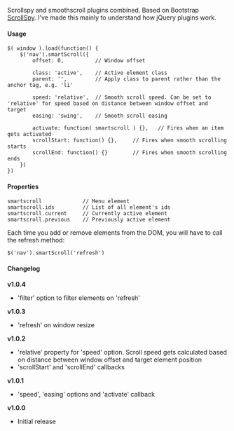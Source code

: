 Scrollspy and smoothscroll plugins combined. Based on Bootstrap [ScrollSpy](http://twitter.github.io/bootstrap/javascript.html#scrollspy). I've made this mainly to understand how jQuery plugins work.


#### Usage
	$( window ).load(function() {
		$('nav').smartScroll({
			offset: 0,			// Window offset
	
			class: 'active',	// Active element class
			parent: '',			// Apply class to parent rather than the anchor tag, e.g. 'li'
	
			speed: 'relative',	// Smooth scroll speed. Can be set to 'relative' for speed based on distance between window offset and target
			easing: 'swing',	// Smooth scroll easing
	
			activate: function( smartscroll ) {},	// Fires when an item gets activated
			scrollStart: function() {},		// Fires when smooth scrolling starts
			scrollEnd: function() {}		// Fires when smooth scrolling ends
		})
	})
	
#### Properties

	smartscroll				// Menu element
	smartscroll.ids			// List of all element's ids
	smartscroll.current		// Currently active element
	smartscroll.previous	// Previously active element
	
Each time you add or remove elements from the DOM, you will have to call the refresh method:

	$('nav').smartScroll('refresh')
	
#### Changelog

__v1.0.4__

- 'filter' option to filter elements on 'refresh'

__v1.0.3__

- 'refresh' on window resize

__v1.0.2__

- 'relative' property for 'speed' option. Scroll speed gets calculated based on distance between window offset and target element position
- 'scrollStart' and 'scrollEnd' callbacks

__v1.0.1__

- 'speed', 'easing' options and 'activate' callback
	
__v1.0.0__

- Initial release
